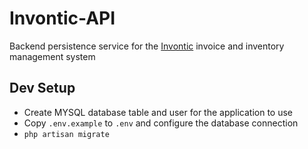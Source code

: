# Invontic-API

Backend persistence service for the [Invontic](https://github.com/Radet5/invontic-base) invoice and inventory management system

## Dev Setup
- Create MYSQL database table and user for the application to use
- Copy `.env.example` to `.env` and configure the database connection
- `php artisan migrate`